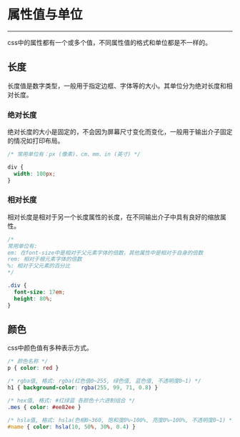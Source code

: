 # 属性值与单位
---

css中的属性都有一个或多个值，不同属性值的格式和单位都是不一样的。

## 长度

长度值是数字类型，一般用于指定边框、字体等的大小。其单位分为绝对长度和相对长度。

### 绝对长度

绝对长度的大小是固定的，不会因为屏幕尺寸变化而变化，一般用于输出介子固定的情况如打印布局。

```css
/* 常用单位有：px (像素)、cm、mm、in (英寸) */

div {
  width: 100px;
}
```

### 相对长度

相对长度是相对于另一个长度属性的长度，在不同输出介子中具有良好的缩放属性。

```css
/*
常用单位有:
em: 在font-size中是相对于父元素字体的倍数，其他属性中是相对于自身的倍数
rem: 相对于根元素字体的倍数
%: 相对于父元素的百分比
*/

.div {
  font-size: 17em;
  height: 80%;
}
```

## 颜色

css中颜色值有多种表示方式。

```css
/* 颜色名称 */
p { color: red }

/* rgba值, 格式: rgba(红色值0~255, 绿色值, 蓝色值, 不透明度0~1) */
h1 { background-color: rgba(255, 99, 71, 0.8) }

/* hex值, 格式: #红绿蓝 各颜色十六进制组合 */
.mes { color: #ee82ee }

/* hsla值, 格式: hsla(色相0~360, 饱和度0%~100%, 亮度0%~100%, 不透明度0~1) */
#name { color: hsla(10, 50%, 30%, 0.4) }
```
